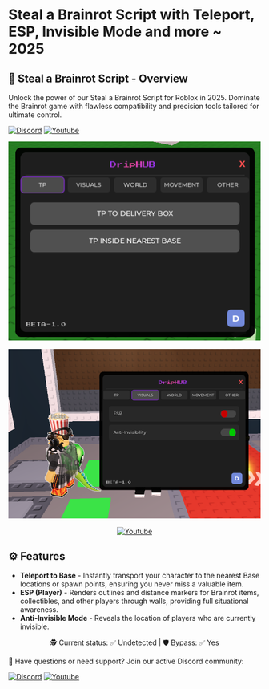 # Steal a Brainrot Script with Teleport, ESP, Invisible Mode  and more ~ 2025

## 📜 Steal a Brainrot Script - Overview

Unlock the power of our Steal a Brainrot Script for Roblox in 2025. Dominate the Brainrot game with flawless compatibility and precision tools tailored for ultimate control.

[![Discord](https://img.shields.io/badge/Discord-Join-7289DA?logo=discord)](https://discord.gg/ekYurBcMnv) [![Youtube](https://img.shields.io/badge/Youtube-Click-red?style=flat&logo=youtube)](https://www.youtube.com/watch?v=Qtniw3j4YZY)

<div align="center">

  ![](https://github.com/koalesanajlepsze/Steal-a-Brainrot-Script/blob/main/pic/1.png)

  ![](https://github.com/koalesanajlepsze/Steal-a-Brainrot-Script/blob/main/pic/3.png)

  [![Youtube](https://img.shields.io/badge/Youtube-Click-red?style=flat&logo=youtube)](https://www.youtube.com/watch?v=Qtniw3j4YZY)
</div>

## ⚙ Features

* **Teleport to Base** - Instantly transport your character to the nearest Base locations or spawn points, ensuring you never miss a valuable item.
* **ESP (Player)** - Renders outlines and distance markers for Brainrot items, collectibles, and other players through walls, providing full situational awareness.
* **Anti-Invisible Mode** - Reveals the location of players who are currently invisible.

<div align="center">

🕵️ Current status: ✅ Undetected |️ 🛡 Bypass: ✅ Yes

</div>

💬 Have questions or need support? Join our active Discord community:

[![Discord](https://img.shields.io/badge/Discord-Join-7289DA?logo=discord)](https://discord.gg/ekYurBcMnv) [![Youtube](https://img.shields.io/badge/Youtube-Click-red?style=flat&logo=youtube)](https://www.youtube.com/watch?v=Qtniw3j4YZY)

